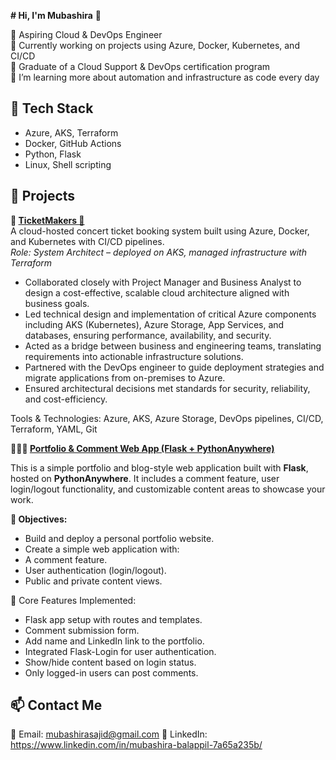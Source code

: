 **# Hi, I'm Mubashira** 👋

🚀 Aspiring Cloud & DevOps Engineer  
🎯 Currently working on projects using Azure, Docker, Kubernetes, and CI/CD  
📘 Graduate of a Cloud Support & DevOps certification program  
🌱 I’m learning more about automation and infrastructure as code every day

## 🔧 Tech Stack
- Azure, AKS, Terraform
- Docker, GitHub Actions
- Python, Flask
- Linux, Shell scripting

## 🌟 Projects
**🔹 [TicketMakers 🎫](https://github.com/MubaSajid/TicketMakers)**  
A cloud-hosted concert ticket booking system built using Azure, Docker, and Kubernetes with CI/CD pipelines.  
*Role: System Architect – deployed on AKS, managed infrastructure with Terraform*

  - Collaborated closely with Project Manager and Business Analyst to design a cost-effective, scalable cloud architecture aligned with business goals.
  - Led technical design and implementation of critical Azure components including AKS (Kubernetes), Azure Storage, App Services, and databases, ensuring performance, availability, and security.
  - Acted as a bridge between business and engineering teams, translating requirements into actionable infrastructure solutions.
  - Partnered with the DevOps engineer to guide deployment strategies and migrate applications from on-premises to Azure.
  - Ensured architectural decisions met standards for security, reliability, and cost-efficiency.

Tools & Technologies: Azure, AKS, Azure Storage, DevOps pipelines, CI/CD, Terraform, YAML, Git


**🔹🧑‍💻 [Portfolio & Comment Web App (Flask + PythonAnywhere)](https://mubashira.pythonanywhere.com/)**

This is a simple portfolio and blog-style web application built with **Flask**, hosted on **PythonAnywhere**. It includes a comment feature, user login/logout functionality, and customizable content areas to showcase your work.

**📌 Objectives:**
  - Build and deploy a personal portfolio website.
  - Create a simple web application with:
  - A comment feature.
  - User authentication (login/logout).
  - Public and private content views.

🧱 Core Features Implemented:
  - Flask app setup with routes and templates.
  - Comment submission form.
  - Add name and LinkedIn link to the portfolio.
  - Integrated Flask-Login for user authentication.
  - Show/hide content based on login status.
  - Only logged-in users can post comments.

## 📫 Contact Me
📧 Email: mubashirasajid@gmail.com
💼 LinkedIn: https://www.linkedin.com/in/mubashira-balappil-7a65a235b/
